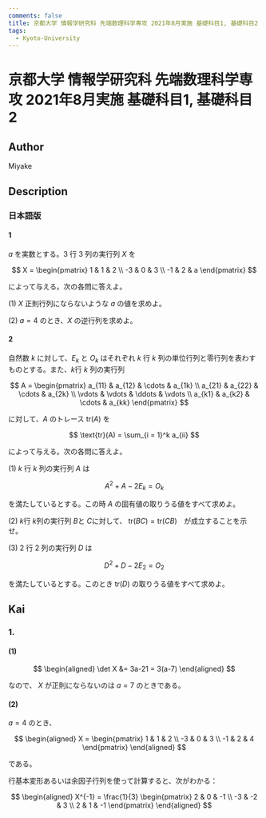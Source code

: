 ```yaml
---
comments: false
title: 京都大学 情報学研究科 先端数理科学専攻 2021年8月実施 基礎科目1, 基礎科目2
tags:
  - Kyoto-University
---
```

# 京都大学 情報学研究科 先端数理科学専攻 2021年8月実施 基礎科目1, 基礎科目2

## **Author**
Miyake

## **Description**
### 日本語版
#### 1
$a$ を実数とする。$3$ 行 $3$ 列の実行列 $X$ を

$$
X = \begin{pmatrix}
1 & 1 & 2 \\
-3 & 0 & 3 \\
-1 & 2 & a
\end{pmatrix}
$$

によって与える。次の各問に答えよ。

(1) $X$ 正則行列にならないような $a$ の値を求めよ。

(2) $a = 4$ のとき、$X$ の逆行列を求めよ。

#### 2
自然数 $k$ に対して、$E_k$ と $O_k$ はそれぞれ $k$ 行 $k$ 列の単位行列と零行列を表わすものとする。また、$k$行 $k$ 列の実行列

$$
A = \begin{pmatrix}
a_{11} & a_{12} & \cdots & a_{1k} \\
a_{21} & a_{22} & \cdots & a_{2k} \\
\vdots & \vdots & \ddots & \vdots \\
a_{k1} & a_{k2} & \cdots & a_{kk} 
\end{pmatrix}
$$

に対して、$A$ のトレース $\text{tr}(A)$ を

$$
\text{tr}(A) = \sum_{i = 1}^k a_{ii}
$$

によって与える。次の各問に答えよ。

(1) $k$ 行 $k$ 列の実行列 $A$ は 

$$
A^2 + A - 2E_k = O_k
$$

を満たしているとする。この時 $A$ の固有値の取りうる値をすべて求めよ。

(2) $k$行 $k$列の実行列 $B$と $C$に対して、 $\text{tr}(BC) = \text{tr}(CB)$　が成立することを示せ。

(3) $2$ 行 $2$ 列の実行列 $D$ は

$$
D^2 + D - 2E_2 = O_2
$$

を満たしているとする。このとき $\text{tr}(D)$ の取りうる値をすべて求めよ。

## **Kai**
### 1.
#### (1)

$$
\begin{aligned}
\det X
&= 3a-21 = 3(a-7)
\end{aligned}
$$

なので、 $X$ が正則にならないのは $a=7$ のときである。

#### (2)
$a=4$ のとき、

$$
\begin{aligned}
X
= \begin{pmatrix} 1 & 1 & 2 \\ -3 & 0 & 3 \\ -1 & 2 & 4 \end{pmatrix}
\end{aligned}
$$

である。

行基本変形あるいは余因子行列を使って計算すると、次がわかる：

$$
\begin{aligned}
X^{-1}
= \frac{1}{3} \begin{pmatrix} 2 & 0 & -1 \\ -3 & -2 & 3 \\ 2 & 1 & -1 \end{pmatrix}
\end{aligned}
$$